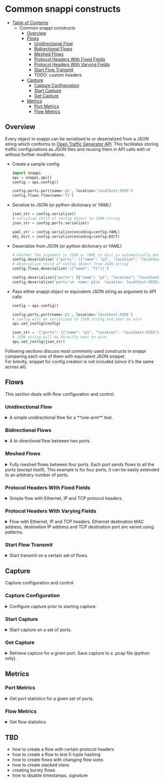 # Common snappi constructs

- [Table of Contents](readme.md)
  - Common snappi constructs
    * [Overview](#overview)
    * [Flows](#flows)
      * [Unidirectional Flow](#unidirectional-flow)
      * [Bidirectional Flows](#bidirectional-flows)
      * [Meshed Flows](#meshed-flows)
      * [Protocol Headers With Fixed Fields](#protocol-headers-with-fixed-fields)
      * [Protocol Headers With Varying Fields](#protocol-headers-with-varying-fields)
      * [Start Flow Transmit](#start-flow-transmit)
      * TODO: custom headers
    * [Capture](#capture)
      * [Capture Configuration](#capture-configuration)
      * [Start Capture](#start-capture)
      * [Get Capture](#get-capture)
    * [Metrics](#metrics)
      * [Port Metrics](#port-metrics)
      * [Flow Metrics](#flow-metrics)

## Overview

Every object in snappi can be serialized to or deserialized from a JSON string which conforms to [Open Traffic Generator API](https://github.com/open-traffic-generator/models). This facilitates storing traffic configurations as JSON files and reusing them in API calls with or without further modifications.

* Create a sample config

  ```python
  import snappi
  api = snappi.api()
  config = api.config()

  config.ports.port(name='p1', location='localhost:5555')
  config.flows.flow(name='f1')
  ```

* Serialize to JSON (or python dictionary or YAML)

  ```python
  json_str = config.serialize()
  # serialize child of config object to JSON string
  json_str = config.ports.serialize()

  yaml_str = config.serialize(encoding=config.YAML)
  obj_dict = config.serialize(encoding=config.DICT)
  ```

* Deserialize from JSON (or python dictionary or YAML)

  ```python
  # whether the argument is JSON or YAML or dict is automatically determined
  config.deserialize('{"ports": [{"name": "p2", "location": "localhost:5556"}]}')
  # deserialize child of config object from JSON string
  config.flows.deserialize('[{"name": "f1"}]')

  config.deserialize({"ports": [{"name": "p1", "location": "localhost:5555"}]})
  config.deserialize('ports:\n- name: p1\n  location: localhost:5555\n')
  ```

* Pass either snappi object or equivalent JSON string as argument to API calls

  ```python
  config = api.config()

  config.ports.port(name='p1', location='localhost:5555')
  # config will be serialized to JSON string and sent on wire
  api.set_config(config)

  json_str = '{"ports": [{"name": "p1", "location": "localhost:5555"}]}'
  # JSON string will be directly sent on wire
  api.set_config(json_str)
  ```

Following sections discuss most commonly used constructs in snappi comparing each one of them with equivalent JSON snippet.  
For brevity, snippet for config creation is not included (since it's the same across all).

## Flows

This section deals with flow configuration and control.

### Unidirectional Flow

<details>
<summary>
A simple unidirectional flow for a **one-arm** test.
</summary>

<table>
<tr>
<th>
snappi
</th>
<th>
json
</th>
</tr>
<tr>
<td>

```python
p1 = config.ports.port(name='p1', \
  location='localhost:5555')[-1]
f1 = config.flows.flow(name='f1')[-1]

f1.tx_rx.port.tx_name = p1.name
```

</td>
<td>

```json
{
  "ports": [
    {
      "location": "localhost:5555",
      "name": "p1"
    }
  ],
  "flows": [
    {
      "name": "f1",
      "tx_rx": {
        "port": {
          "tx_name": "p1"
        },
        "choice": "port"
      }
    }
  ]
}
```

</td>
</tr>
</table>
</details>

### Bidirectional Flows

<details>
<summary>A bi-directional flow between two ports.</summary>

<table>
<tr><th>snappi</th><th>json</th></tr><tr>
<td>

```python
p1, p2 = ( \
    config.ports \
    .port(name='p1', location='localhost:5555') \
    .port(name='p2', location='localhost:5556')
)
f1, f2 = config.flows.flow(name='flow p1->p2'). \
  flow(name='flow p2->p1')

f1.tx_rx.port.tx_name = p1.name
f1.tx_rx.port.rx_name = p2.name
f2.tx_rx.port.tx_name = p2.name
f2.tx_rx.port.rx_name = p1.name
```

</td>
<td>

```json
{
  "ports": [
    {
      "location": "localhost:5555",
      "name": "p1"
    },
    {
      "location": "localhost:5556",
      "name": "p2"
    }
  ],
  "flows": [
    {
      "name": "flow p1->p2",
      "tx_rx": {
        "port": {
          "tx_name": "p1",
          "rx_name": "p2"
        },
        "choice": "port"
      }
    },
    {
      "name": "flow p2->p1",
      "tx_rx": {
        "port": {
          "tx_name": "p2",
          "rx_name": "p1"
        },
        "choice": "port"
      }
    }
  ]
}
```

</td>
</tr></table>
</details>

### Meshed Flows

<details>
<summary>Fully meshed flows between four ports.  Each port sends flows to all the ports (except itself).  This example is for four ports, it can be easily extended to an arbitrary number of ports.</summary>

<table>
<tr><th>snappi</th><th>json</th></tr><tr>
<td>

```python
import itertools

for i in range(1, 4):
  config.ports.port(name='p%d' % i, \
    location='localhost:%d' % (5554 + i))

for tx, rx in \
  itertools.permutations([p.name for \ 
  p in config.ports], 2):
  f = config.flows.flow(name='flow %s->%s' \ 
    % (tx, rx))[-1]
  f.tx_rx.port.tx_name = tx
  f.tx_rx.port.rx_name = rx
```

</td>
<td>

```json
{
  "ports": [
    {
      "location": "localhost:5555",
      "name": "p1"
    },
    {
      "location": "localhost:5556",
      "name": "p2"
    },
    {
      "location": "localhost:5557",
      "name": "p3"
    }
  ],
  "flows": [
    {
      "name": "flow p1->p2",
      "tx_rx": {
        "port": {
          "tx_name": "p1",
          "rx_name": "p2"
        },
        "choice": "port"
      }
    },
    {
      "name": "flow p1->p3",
      "tx_rx": {
        "port": {
          "tx_name": "p1",
          "rx_name": "p3"
        },
        "choice": "port"
      }
    },
    {
      "name": "flow p2->p1",
      "tx_rx": {
        "port": {
          "tx_name": "p2",
          "rx_name": "p1"
        },
        "choice": "port"
      }
    },
    {
      "name": "flow p2->p3",
      "tx_rx": {
        "port": {
          "tx_name": "p2",
          "rx_name": "p3"
        },
        "choice": "port"
      }
    },
    {
      "name": "flow p3->p1",
      "tx_rx": {
        "port": {
          "tx_name": "p3",
          "rx_name": "p1"
        },
        "choice": "port"
      }
    },
    {
      "name": "flow p3->p2",
      "tx_rx": {
        "port": {
          "tx_name": "p3",
          "rx_name": "p2"
        },
        "choice": "port"
      }
    }
  ]
}
```

</td>
</tr></table>
</details>

### Protocol Headers With Fixed Fields

<details>
<summary>Simple flow with Ethernet, IP and TCP protocol headers.</summary>
<table>
<tr><th>snappi</th><th>json</th></tr><tr>
<td>

```python
p1 = config.ports.port(name='p1', \ 
  location='localhost:5555')[-1]
f1 = config.flows.flow(name='f1')[-1]

f1.tx_rx.port.tx_name = p1.name
eth, ip, tcp = f1.packet.ethernet().ipv4().tcp()

eth.dst.value = '00:00:00:00:00:AA'
ip.dst.value = '192.168.1.1'
tcp.dst_port.value = 5000
```

</td>
<td>

```json
{
  "ports": [
    {
      "location": "localhost:5555",
      "name": "p1"
    }
  ],
  "flows": [
    {
      "name": "f1",
      "tx_rx": {
        "port": {
          "tx_name": "p1"
        },
        "choice": "port"
      },
      "packet": [
        {
          "ethernet": {
            "dst": {
              "value": "00:00:00:00:00:AA",
              "choice": "value"
            }
          },
          "choice": "ethernet"
        },
        {
          "ipv4": {
            "dst": {
              "value": "192.168.1.1",
              "choice": "value"
            }
          },
          "choice": "ipv4"
        },
        {
          "tcp": {
            "dst_port": {
              "value": 5000,
              "choice": "value"
            }
          },
          "choice": "tcp"
        }
      ]
    }
  ]
}
```

</td>
</tr></table>
</details>

### Protocol Headers With Varying Fields

<details>
<summary>Flow with Ethernet, IP and TCP headers.  Ethernet destination MAC address, destination IP address and TCP destination port are varied using patterns.</summary>
<table>
<tr><th>snappi</th><th>json</th></tr><tr>
<td>

```python
p1 = config.ports.port(name='p1', \ 
  location='localhost:5555')[-1]
f1 = config.flows.flow(name='f1')[-1]

f1.tx_rx.port.tx_name = p1.name
eth, ip, tcp = f1.packet.ethernet().ipv4().tcp()

eth.src.value = '00:00:00:00:00:AA'
eth.dst.values = ['00:00:00:00:00:AB', \ 
  '00:00:00:00:00:AC']

ip.src.value = '192.168.1.1'
ip.dst.increment.start = '192.168.1.2'
ip.dst.increment.step = '0.0.0.1'
ip.dst.increment.count = 2

tcp.src_port.value = 5000
tcp.dst_port.decrement.start = 5002
tcp.dst_port.decrement.step = 1
tcp.dst_port.decrement.count = 2
tcp.seq_num.values = [1, 2]
```

</td>
<td>

```json
{
  "ports": [
    {
      "location": "localhost:5555",
      "name": "p1"
    }
  ],
  "flows": [
    {
      "name": "f1",
      "tx_rx": {
        "port": {
          "tx_name": "p1"
        },
        "choice": "port"
      },
      "packet": [
        {
          "ethernet": {
            "src": {
              "value": "00:00:00:00:00:AA",
              "choice": "value"
            },
            "dst": {
              "values": [
                "00:00:00:00:00:AB",
                "00:00:00:00:00:AC"
              ],
              "choice": "values"
            }
          },
          "choice": "ethernet"
        },
        {
          "ipv4": {
            "src": {
              "value": "192.168.1.1",
              "choice": "value"
            },
            "dst": {
              "increment": {
                "start": "192.168.1.2",
                "step": "0.0.0.1",
                "count": 2
              },
              "choice": "increment"
            }
          },
          "choice": "ipv4"
        },
        {
          "tcp": {
            "src_port": {
              "value": 5000,
              "choice": "value"
            },
            "dst_port": {
              "decrement": {
                "start": 5002,
                "step": 1,
                "count": 2
              },
              "choice": "decrement"
            },
            "seq_num": {
              "values": [
                1,
                2
              ],
              "choice": "values"
            }
          },
          "choice": "tcp"
        }
      ]
    }
  ]
}
```

</td>
</tr></table>
</details>

### Start Flow Transmit

<details>
<summary>Start transmit on a certain set of flows.</summary>
<table>
<tr><th>snappi</th><th>json</th></tr><tr>
<td>

```python

ts = api.control_state()
ts.traffic.flow_transmit.state = ts.traffic.flow_transmit.START  # noqa
ts.traffic.flow_transmit.flow_names = ['f1', 'f2']
res = api.set_control_state(ts)

```

</td>
<td>

```json
{  
  "choice": "traffic", 
  "traffic": {    
      "choice": "flow_transmit",    
      "flow_transmit": {      
          "flow_names": [
              "f1",
              "f2"     
          ],      
          "state": "start"    
      }  
  }
}
```

</td>
</tr></table>
</details>

## Capture

Capture configuration and control

### Capture Configuration

<details>
<summary>Configure capture prior to starting capture.</summary>
</details>

### Start Capture

<details>
<summary>Start capture on a set of ports.</summary>
<table>
<tr><th>snappi</th><th>json</th></tr><tr>
<td>

```python
cs = api.control_state()
cs.port.capture.state = cs.port.capture.START
cs.port.capture.port_names = ['p1', 'p2']
res = api.set_control_state(cs)

```

</td>
<td>

```json
{
  "choice": "port",
  "port": {
      "capture": {
          "port_names": [
              "p1",
              "p2"
          ],
          "state": "start"
      },
      "choice": "capture"
  }
}
```

</td>
</tr></table>
</details>

### Get Capture

<details>
<summary>Retrieve capture for a given port.  Save capture to a .pcap file (python only).</summary><table>
<tr><th>snappi</th><th>json</th></tr><tr>
<td>

```python
req = api.capture_request()
req.port_name = 'p1'

with open('capture.pcap', 'w') as pcap:
  pcap.write(api.get_capture(req).read())
```

</td>
<td>

```json
{
  "port_name": "p1"
}
```

</td>
</tr></table>
</details>

## Metrics

### Port Metrics

<details>
<summary>Get port statistics for a given set of ports.</summary>
<table>
<tr><th>snappi</th><th>json</th></tr><tr>
<td>

```python
req = api.metrics_request()
req.port.port_names = ['tx', 'rx']
req.port.column_names = [req.port.FRAMES_TX, \
  req.port.FRAMES_RX]

res = api.get_metrics(req)
assert res[0].frames_tx == res[1].frames_rx
```

</td>
<td>

```json
{
  "port": {
    "port_names": [
      "p1",
      "p2"
    ],
    "column_names": [
      "frames_tx",
      "frames_rx"
    ]
  },
  "choice": "port"
}
```

</td>
</tr></table>
</details>

### Flow Metrics

<details>
<summary>Get flow statistics.</summary>
Blah
</details>

## TBD

* how to create a flow with certain protocol headers
* how to create a flow to test 5-tuple hashing
* how to create flows with changing flow sizes
* how to create stacked vlans
* creating bursty flows
* how to disable timestamps, signature
